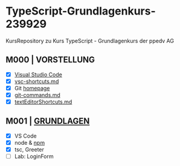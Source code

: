 # TypeScript-Grundlagenkurs-239929

KursRepository zu Kurs TypeScript - Grundlagenkurs der ppedv AG

## M000 | VORSTELLUNG

- [x] [Visual Studio Code](https://code.visualstudio.com/)
- [x] [vsc-shortcuts.md](SHORTCUTS-VSCODE.md)
- [x] Git [homepage](https://git-scm.com)
- [x] [git-commands.md](GIT-COMMANDS.md)
- [x] [textEditorShortcuts.md](SHORTCUTS-EDITOR.md)

## M001 | [GRUNDLAGEN](https://www.typescriptlang.org/docs/handbook/2/basic-types.html)

- [x] VS Code
- [x] node & [npm](https://www.npmjs.com/)
- [x] tsc, Greeter
- [ ] Lab: LoginForm
